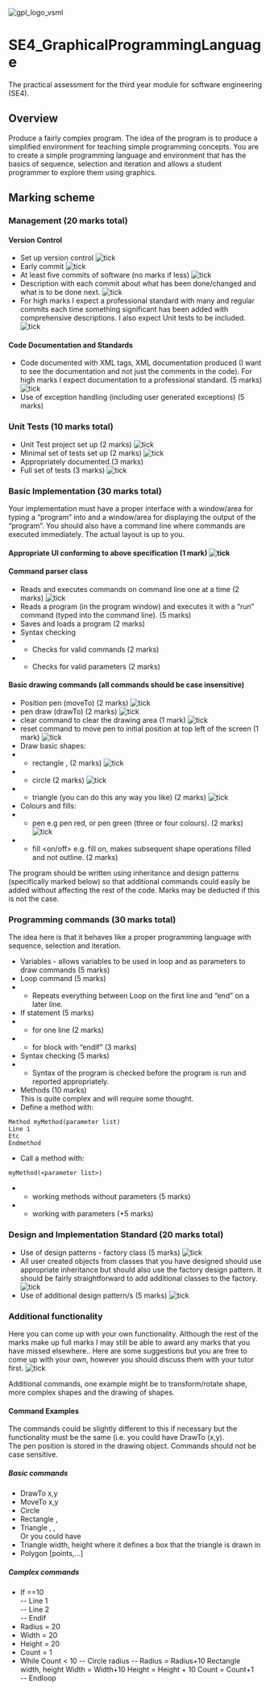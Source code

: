 ![gpl_logo_vsml](https://user-images.githubusercontent.com/22601795/119051937-c3cdcf00-b9bb-11eb-8335-04aaa096a16f.png)
# SE4_GraphicalProgrammingLanguage
The practical assessment for the third year module for software engineering (SE4).

## Overview
Produce a fairly complex  program. The idea of the program is to produce a simplified environment for teaching simple  programming concepts. You are to create a simple programming language and environment  that has the basics of sequence, selection and iteration and allows a student programmer to  explore them using graphics.  

## Marking scheme

### Management (20 marks total)
#### Version Control  
- Set up version control ![tick](https://user-images.githubusercontent.com/22601795/123541061-4aec3080-d73a-11eb-98cf-efff87d37041.png)
- Early commit ![tick](https://user-images.githubusercontent.com/22601795/123541061-4aec3080-d73a-11eb-98cf-efff87d37041.png)
- At least five commits of software (no marks if less) ![tick](https://user-images.githubusercontent.com/22601795/123541061-4aec3080-d73a-11eb-98cf-efff87d37041.png)
- Description with each commit about what has been done/changed and what is to be  done next. ![tick](https://user-images.githubusercontent.com/22601795/123541061-4aec3080-d73a-11eb-98cf-efff87d37041.png)
- For high marks I expect a professional standard with many and regular commits each  time something significant has been added with comprehensive descriptions. I also expect  Unit tests to be included. ![tick](https://user-images.githubusercontent.com/22601795/123541061-4aec3080-d73a-11eb-98cf-efff87d37041.png)

#### Code Documentation and Standards 
- Code documented with XML tags, XML documentation produced (I want to see the  documentation and not just the comments in the code). For high marks I expect  documentation to a professional standard. (5 marks) ![tick](https://user-images.githubusercontent.com/22601795/123541061-4aec3080-d73a-11eb-98cf-efff87d37041.png)
- Use of exception handling (including user generated exceptions) (5 marks)   

### Unit Tests (10 marks total)
- Unit Test project set up (2 marks)  ![tick](https://user-images.githubusercontent.com/22601795/123541061-4aec3080-d73a-11eb-98cf-efff87d37041.png)
- Minimal set of tests set up (2 marks)  ![tick](https://user-images.githubusercontent.com/22601795/123541061-4aec3080-d73a-11eb-98cf-efff87d37041.png)
- Appropriately documented.(3 marks)  
- Full set of tests (3 marks) ![tick](https://user-images.githubusercontent.com/22601795/123541061-4aec3080-d73a-11eb-98cf-efff87d37041.png)

### Basic Implementation (30 marks total)
Your implementation must have a proper interface with a window/area for typing a  “program” into and a window/area for displaying the output of the “program”. You should  also have a command line where commands are executed immediately. The actual layout is  up to you.  
#### Appropriate UI conforming to above specification (1 mark) ![tick](https://user-images.githubusercontent.com/22601795/123541061-4aec3080-d73a-11eb-98cf-efff87d37041.png)
#### Command parser class  
- Reads and executes commands on command line one at a time (2 marks)  ![tick](https://user-images.githubusercontent.com/22601795/123541061-4aec3080-d73a-11eb-98cf-efff87d37041.png)
- Reads a program (in the program window) and executes it with a “run”  command (typed into the command line). (5 marks) 
- Saves and loads a program (2 marks) 
- Syntax checking 
- - Checks for valid commands (2 marks)  
- - Checks for valid parameters (2 marks)  
#### Basic drawing commands (all commands should be case insensitive)  
- Position pen (moveTo) (2 marks) ![tick](https://user-images.githubusercontent.com/22601795/123541061-4aec3080-d73a-11eb-98cf-efff87d37041.png) 
- pen draw (drawTo) (2 marks) ![tick](https://user-images.githubusercontent.com/22601795/123541061-4aec3080-d73a-11eb-98cf-efff87d37041.png)
- clear command to clear the drawing area (1 mark) ![tick](https://user-images.githubusercontent.com/22601795/123541061-4aec3080-d73a-11eb-98cf-efff87d37041.png)
- reset command to move pen to initial position at top left of the screen (1 mark) ![tick](https://user-images.githubusercontent.com/22601795/123541061-4aec3080-d73a-11eb-98cf-efff87d37041.png)
- Draw basic shapes:  
- - rectangle <width>, <height> (2 marks) ![tick](https://user-images.githubusercontent.com/22601795/123541061-4aec3080-d73a-11eb-98cf-efff87d37041.png)
- - circle <radius> (2 marks) ![tick](https://user-images.githubusercontent.com/22601795/123541061-4aec3080-d73a-11eb-98cf-efff87d37041.png)
- - triangle (you can do this any way you like) (2 marks) ![tick](https://user-images.githubusercontent.com/22601795/123541061-4aec3080-d73a-11eb-98cf-efff87d37041.png)
- Colours and fills:  
- - pen <colour> e.g pen red, or pen green (three or four colours). (2 marks) ![tick](https://user-images.githubusercontent.com/22601795/123541061-4aec3080-d73a-11eb-98cf-efff87d37041.png)
- - fill <on/off> e.g. fill on, makes subsequent shape operations  filled and not outline. (2 marks)  

The program should be written using inheritance and design patterns (specifically  marked below) so that additional commands could easily be added without affecting the rest  of the code. Marks may be deducted if this is not the case.

### Programming commands (30 marks total)
The idea here is that it behaves like a proper programming language with sequence,  selection and iteration. 
- Variables - allows variables to be used in loop and as parameters to draw  commands (5 marks)  
- Loop command (5 marks)  
- - Repeats everything between Loop on the first line and “end” on a later  line.  
- If statement (5 marks) 
- - for one line (2 marks) 
- - for block with “endif” (3 marks)
- Syntax checking (5 marks)  
- - Syntax of the program is checked before the program is run and  reported appropriately.  
- Methods (10 marks)  
This is quite complex and will require some thought.  
- Define a method with:
```  
Method myMethod(parameter list)  
Line 1  
Etc  
Endmethod  
```
- Call a method with:  
```
myMethod(<parameter list>)
```
- - working methods without parameters (5 marks)  
- - working with parameters (+5 marks)  

### Design and Implementation Standard (20 marks total) 
- Use of design patterns - factory class (5 marks) ![tick](https://user-images.githubusercontent.com/22601795/123541061-4aec3080-d73a-11eb-98cf-efff87d37041.png)
- All user created objects from classes that you have designed should use appropriate  inheritance but should also use the factory design pattern. It should be fairly straightforward  to add additional classes to the factory. ![tick](https://user-images.githubusercontent.com/22601795/123541061-4aec3080-d73a-11eb-98cf-efff87d37041.png)
- Use of additional design pattern/s (5 marks) ![tick](https://user-images.githubusercontent.com/22601795/123541061-4aec3080-d73a-11eb-98cf-efff87d37041.png)

### Additional functionality  
Here you can come up with your own functionality. Although the rest of the marks  make up full marks I may still be able to award any marks that you have missed elsewhere..  Here are some suggestions but you are free to come up with your own, however you should  discuss them with your tutor first.  ![tick](https://user-images.githubusercontent.com/22601795/123541061-4aec3080-d73a-11eb-98cf-efff87d37041.png)

Additional commands, one example might be to transform/rotate shape, more complex  shapes and the drawing of shapes. 

#### Command Examples 
The commands could be slightly different to this if necessary but the functionality must be  the same (i.e. you could have DrawTo (x,y).  
The pen position is stored in the drawing object. Commands should not be case sensitive. 
##### Basic commands 
- DrawTo x,y  
- MoveTo x,y 
- Circle <radius> 
- Rectangle <width>, <height> 
- Triangle <base>, <adj>, <hyp>  
Or you could have  
- Triangle width, height where it defines a box that the triangle is  drawn in 
- Polygon [points,...] 
##### Complex commands  
- If <variable>==10  
-- Line 1  
-- Line 2  
-- Endif 
- Radius = 20 
- Width = 20 
- Height = 20  
- Count = 1  
- While Count < 10 
-- Circle radius 
-- Radius = Radius+10  Rectangle width, height  Width = Width+10  Height = Height + 10  Count = Count+1  
-- Endloop
